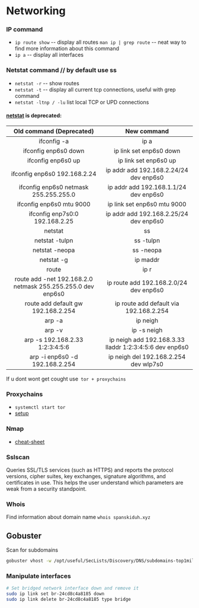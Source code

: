# Networking

### IP command

- `ip route show` -- display all routes `man ip | grep route` -- neat way to find more information about this command
- `ip a` -- display all interfaces


### Netstat command // by default use ss


- `netstat -r` -- show routes
- `netstat -t` -- display all current tcp connections, useful with grep command
- `netstat -ltnp / -lu` list local TCP or UPD connections

#### [netstat](https://www.cyberciti.biz/faq/linux-ip-command-examples-usage-syntax/) is deprecated: 
|                   Old command (Deprecated)                  |                       New command                       |
|:-----------------------------------------------------------:|:-------------------------------------------------------:|
| ifconfig -a                                                 | ip a                                                    |
| ifconfig enp6s0 down                                        | ip link set enp6s0 down                                 |
| ifconfig enp6s0 up                                          | ip link set enp6s0 up                                   |
| ifconfig enp6s0 192.168.2.24                                | ip addr add 192.168.2.24/24 dev enp6s0                  |
| ifconfig enp6s0 netmask 255.255.255.0                       | ip addr add 192.168.1.1/24 dev enp6s0                   |
| ifconfig enp6s0 mtu 9000                                    | ip link set enp6s0 mtu 9000                             |
| ifconfig enp7s0:0 192.168.2.25                              | ip addr add 192.168.2.25/24 dev enp6s0                  |
| netstat                                                     | ss                                                      |
| netstat -tulpn                                              | ss -tulpn                                               |
| netstat -neopa                                              | ss -neopa                                               |
| netstat -g                                                  | ip maddr                                                |
| route                                                       | ip r                                                    |
| route add -net 192.168.2.0 netmask 255.255.255.0 dev enp6s0 | ip route add 192.168.2.0/24 dev enp6s0                  |
| route add default gw 192.168.2.254                          | ip route add default via 192.168.2.254                  |
| arp -a                                                      | ip neigh                                                |
| arp -v                                                      | ip -s neigh                                             |
| arp -s 192.168.2.33 1:2:3:4:5:6                             | ip neigh add 192.168.3.33 lladdr 1:2:3:4:5:6 dev enp6s0 |
| arp -i enp6s0 -d 192.168.2.254                              | ip neigh del 192.168.2.254 dev wlp7s0                   |

If u dont wont get cought use` tor + proxychains`

### Proxychains
- `systemctl start tor`
- [setup](https://medium.com/cyberxerx/how-to-setup-proxychains-in-kali-linux-by-terminal-618e2039b663)

### Nmap
- [cheat-sheet](https://hackertarget.com/nmap-cheatsheet-a-quick-reference-guide/)

### Sslscan
Queries SSL/TLS services (such as HTTPS) and reports the protocol versions, cipher suites, key exchanges, signature algorithms, and certificates in use.  This helps the user understand which parameters are weak from a security standpoint.

### Whois
Find information about domain name `whois spanskiduh.xyz`

## Gobuster
Scan for subdomains

```bash
gobuster vhost -w /opt/useful/SecLists/Discovery/DNS/subdomains-top1million5000.txt -u http://thetoppers.htb
```

### Manipulate interfaces 

```bash
# Set bridged network interface down and remove it
sudo ip link set br-24cd8c4a8185 down
sudo ip link delete br-24cd8c4a8185 type bridge
```
